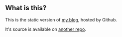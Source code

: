 ## What is this?

This is the static version of [my blog](https://blog.harigopal.in), hosted by Github.

It's source is available on [another repo](https://github.com/harigopal/blog.harigopal.in).